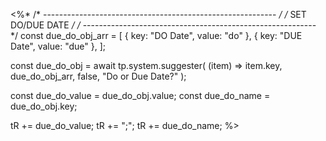 <%*
/* ---------------------------------------------------------- */
/*                       SET DO/DUE DATE                      */
/* ---------------------------------------------------------- */
const due_do_obj_arr = [
  { key: "DO Date", value: "do" },
  { key: "DUE Date", value: "due" },
];

const due_do_obj = await tp.system.suggester(
  (item) => item.key,
  due_do_obj_arr,
  false,
  "Do or Due Date?"
);

const due_do_value = due_do_obj.value;
const due_do_name = due_do_obj.key;

tR += due_do_value;
tR += ";";
tR += due_do_name;
%>
